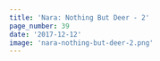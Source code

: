 ```yaml
---
title: 'Nara: Nothing But Deer - 2'
page_number: 39
date: '2017-12-12'
image: 'nara-nothing-but-deer-2.png'
---
```

